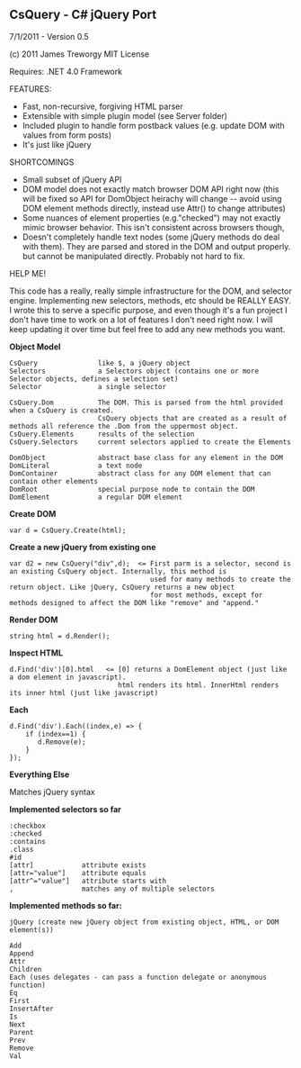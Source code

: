 ## CsQuery - C# jQuery Port

7/1/2011 - Version 0.5

(c) 2011 James Treworgy
MIT License

Requires: .NET 4.0 Framework


FEATURES:

- Fast, non-recursive, forgiving HTML parser
- Extensible with simple plugin model (see Server folder) 
- Included plugin to handle form postback values (e.g. update DOM with values from form posts)
- It's just like jQuery

SHORTCOMINGS

- Small subset of jQuery API
- DOM model does not exactly match browser DOM API right now (this will be fixed so API for DomObject heirachy will change -- avoid using 
  DOM element methods directly, instead use Attr() to change attributes)
- Some nuances of element properties (e.g."checked") may not exactly mimic browser behavior. This isn't consistent across browsers though,
- Doesn't completely handle text nodes (some jQuery methods do deal with them). They are parsed and stored in the DOM and output properly.
  but cannot be manipulated directly. Probably not hard to fix.

HELP ME!

This code has a really, really simple infrastructure for the DOM, and selector engine. 
Implementing new selectors, methods, etc should be REALLY EASY. I wrote this 
to serve a specific purpose, and even though it's a fun project I don't have time to work 
on a lot of features I don't need right now. I will keep updating it over time but feel 
free to add any new methods you want.


**Object Model**

    CsQuery               like $, a jQuery object
    Selectors             a Selectors object (contains one or more Selector objects, defines a selection set)
    Selector              a single selector

    CsQuery.Dom           The DOM. This is parsed from the html provided when a CsQuery is created. 
                          CsQuery objects that are created as a result of methods all reference the .Dom from the uppermost object.
    CsQuery.Elements      results of the selection
    CsQuery.Selectors     current selectors applied to create the Elements

    DomObject             abstract base class for any element in the DOM
    DomLiteral            a text node
    DomContainer          abstract class for any DOM element that can contain other elements
    DomRoot               special purpose node to contain the DOM
    DomElement            a regular DOM element

**Create DOM**

    var d = CsQuery.Create(html);

**Create a new jQuery from existing one**

    var d2 = new CsQuery("div",d);  <= First parm is a selector, second is an existing CsQuery object. Internally, this method is
                                       used for many methods to create the return object. Like jQuery, CsQuery returns a new object
                                       for most methods, except for methods designed to affect the DOM like "remove" and "append."

**Render DOM**

    string html = d.Render();

**Inspect HTML**

    d.Find('div')[0].html   <= [0] returns a DomElement object (just like a dom element in javascript). 
                               html renders its html. InnerHtml renders its inner html (just like javascript)

**Each**

    d.Find('div').Each((index,e) => {
        if (index==1) {
           d.Remove(e);
        }
    });

**Everything Else**

Matches jQuery syntax


**Implemented selectors so far**

    :checkbox
    :checked
    :contains
    .class
    #id
    [attr]            attribute exists
    [attr="value"]    attribute equals
    [attr^="value"]   attribute starts with
    ,                 matches any of multiple selectors


**Implemented methods so far:**

    jQuery (create new jQuery object from existing object, HTML, or DOM element(s))

    Add
    Append
    Attr
    Children
    Each (uses delegates - can pass a function delegate or anonymous function)
    Eq
    First
    InsertAfter
    Is
    Next
    Parent
    Prev
    Remove
    Val

